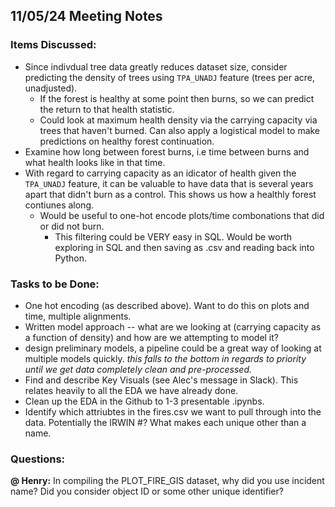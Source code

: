 ## 11/05/24 Meeting Notes

### Items Discussed:
+ Since indivdual tree data greatly reduces dataset size, consider predicting the density of trees using `TPA_UNADJ` feature (trees per acre, unadjusted).  
    + If the forest is healthy at some point then burns, so we can predict the return to that health statistic. 
    + Could look at maximum health density via the carrying capacity via trees that haven't burned. Can also apply a logistical model to make predictions on healthy forest continuation.  
+ Examine how long between forest burns, i.e time between burns and what health looks like in that time.  
+ With regard to carrying capacity as an idicator of health given the `TPA_UNADJ` feature, it can be valuable to have data that is several years apart that didn't burn as a control. This shows us how a healthly forest contiunes along.   
    + Would be useful to one-hot encode plots/time combonations that did or did not burn.  
        + This filtering could be VERY easy in SQL. Would be worth exploring in SQL and then saving as .csv and reading back into Python.  

### Tasks to be Done:
+ One hot encoding (as described above). Want to do this on plots and time, multiple alignments.  
+ Written model approach -- what are we looking at (carrying capacity as a function of density) and how are we attempting to model it?  
+ design preliminary models, a pipeline could be a great way of looking at multiple models quickly. *this falls to the bottom in regards to priority until we get data completely clean and pre-processed.*  
+ Find and describe Key Visuals (see Alec's message in Slack). This relates heavily to all the EDA we have already done.  
+ Clean up the EDA in the Github to 1-3 presentable .ipynbs.
+ Identify which attriubtes in the fires.csv we want to pull through into the data. Potentially the IRWIN #? What makes each unique other than a name.  

### Questions: 
**@ Henry:** In compiling the PLOT_FIRE_GIS dataset, why did you use incident name? Did you consider object ID or some other unique identifier? 

